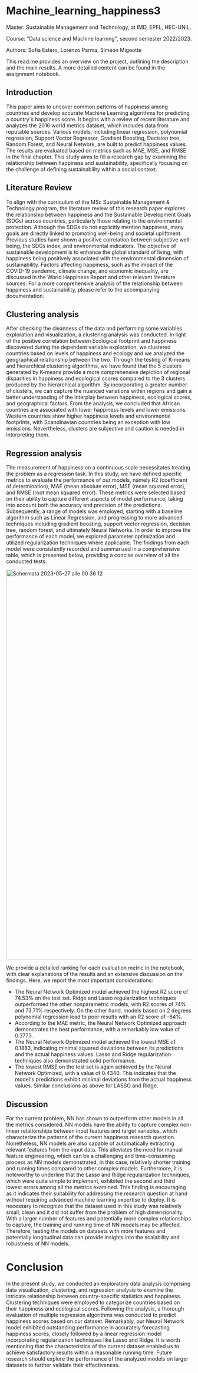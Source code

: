# Machine_learning_happiness3
Master: Sustainable Management and Technology, at IMD, EPFL, HEC-UNIL.

Course: "Data science and Machine learning", second semester 2022/2023.

Authors: Sofia Estero, Lorenzo Parma, Siméon Migeotte

This read.me provides an overview on the project, outlining the description and the main results. A more detailed content can be found in the assignment notebook. 

## Introduction
This paper aims to uncover common patterns of happiness among countries and develop accurate Machine Learning algorithms for predicting a country's happiness score. It begins with a review of recent literature and analyzes the 2016 world metrics dataset, which includes data from reputable sources. Various models, including linear regression, polynomial regression, Support Vector Regressor, Gradient Boosting, Decision tree, Random Forest, and Neural Network, are built to predict happiness values. The results are evaluated based on metrics such as MAE, MSE, and RMSE in the final chapter. This study aims to fill a research gap by examining the relationship between happiness and sustainability, specifically focusing on the challenge of defining sustainability within a social context.

## Literature Review
To align with the curriculum of the MSc Sustainable Management & Technology program, the literature review of this research paper explores the relationship between happiness and the Sustainable Development Goals (SDGs) across countries, particularly those relating to the environmental protection. Although the SDGs do not explicitly mention happiness, many goals are directly linked to promoting well-being and societal upliftment. Previous studies have shown a positive correlation between subjective well-being, the SDGs index, and environmental indicators. The objective of sustainable development is to enhance the global standard of living, with happiness being positively associated with the environmental dimension of sustainability. Factors affecting happiness, such as the impact of the COVID-19 pandemic, climate change, and economic inequality, are discussed in the World Happiness Report and other relevant literature sources. For a more comprehensive analysis of the relationship between happiness and sustainability, please refer to the accompanying documentation.

## Clustering analysis
After checking the cleanness of the data and performing some variables exploration and visualization, a clustering analysis was conducted. In light of the positive correlation between Ecological footprint and happiness discovered during the dependent variable exploration, we clustered countries based on levels of happiness and ecology and we analyzed the geographical relationship between the two. Through the testing of K-means and hierarchical clustering algorithms, we have found that the 5 clusters generated by K-means provide a more comprehensive depiction of regional disparities in happiness and ecological scores compared to the 3 clusters produced by the hierarchical algorithm. By incorporating a greater number of clusters, we can capture the nuanced variations within regions and gain a better understanding of the interplay between happiness, ecological scores, and geographical factors. From the analysis, we concluded that African countries are associated with lower happiness levels and lower emissions. Western countries show higher happiness levels and environmental footprints, with Scandinavian countries being an exception with low emissions. Nevertheless, clusters are subjective and caution is needed in interpreting them.

## Regression analysis
The measurement of happiness on a continuous scale necessitates treating the problem as a regression task. In this study, we have defined specific metrics to evaluate the performance of our models, namely R2 (coefficient of determination), MAE (mean absolute error), MSE (mean squared error), and RMSE (root mean squared error). These metrics were selected based on their ability to capture different aspects of model performance, taking into account both the accuracy and precision of the predictions.  Subsequently, a range of models was employed, starting with a baseline algorithm such as Linear Regression, and progressing to more advanced techniques including gradient boosting, support vector regression, decision tree, random forest, and ultimately Neural Networks. In order to improve the performance of each model, we explored parameter optimization and utilized regularization techniques where applicable. The findings from each model were consistently recorded and summarized in a comprehensive table, which is presented below, providing a concise overview of all the conducted tests.

<img width="1059" alt="Schermata 2023-05-27 alle 00 36 12" src="https://github.com/sofiaestero/Machine_learning_happiness3/assets/114024000/279ce36a-48b8-4e9f-b34f-a65084164789">

We provide a detailed ranking for each evaluation metric in the notebook, with clear explanations of the results and an extensive discussion on the findings. Here, we report the most important considerations:
- The Neural Network Optimized model achieved the highest R2 score of 74.53% on the test set. Ridge and Lasso regularization techniques outperformed the other nonparametric models, with R2 scores of 74% and 73.71% respectively. On the other hand, models based on 2 degrees polynomial regression lead to poor results with an R2 score of -84%. 
- According to the MAE metric, the Neural Network Optimized approach demonstrates the best performance, with a remarkably low value of 0.3773.
- The Neural Network Optimized model achieved the lowest MSE of 0.1883, indicating minimal squared deviations between its predictions and the actual happiness values. Lasso and Ridge regularization techniques also demonstrated solid performance.
- The lowest RMSE on the test set is again achieved by the Neural Network Optimized, with a value of 0.4340. This indicates that the model's predictions exhibit minimal deviations from the actual happiness values. Similar conclusions as above for LASSO and Ridge. 

## Discussion
For the current problem, NN has shown to outperform other models in all the metrics considered. NN models have the ability to capture complex non-linear relationships between input features and target variables, which characterize the patterns of the current happiness research question. Nonetheless, NN models are also capable of automatically extracting relevant features from the input data. This alleviates the need for manual feature engineering, which can be a challenging and time-consuming process as NN models demonstrated, in this case, relatively shorter training and running times compared to other complex models. Furthermore, it is noteworthy to underline that the Lasso and Ridge regularization techniques, which were quite simple to implement, exhibited the second and third lowest errors among all the metrics examined. This finding is encouraging as it indicates their suitability for addressing the research question at hand without requiring advanced machine learning expertise to deploy.
It is necessary to recognize that the dataset used in this study was relatively small, clean and it did not suffer from the problem of high dimensionality. With a larger number of features and potentially more complex relationships to capture, the training and running time of NN models may be affected. Therefore, testing the models on datasets with more features and potentially longitudinal data can provide insights into the scalability and robustness of NN models.


# Conclusion
In the present study, we conducted an exploratory data analysis comprising data visualization, clustering, and regression analysis to examine the intricate relationship between country-specific statistics and happiness. Clustering techniques were employed to categorize countries based on their happiness and ecological scores. 
Following the analysis, a thorough evaluation of multiple regression algorithms was conducted to predict happiness scores based on our dataset. Remarkably, our Neural Network model exhibited outstanding performance in accurately forecasting happiness scores, closely followed by a linear regression model incorporating regularization techniques like Lasso and Ridge. It is worth mentioning that the characteristics of the current dataset enabled us to achieve satisfactory results within a reasonable running time. Future research should explore the performance of the analyzed models on larger datasets to further validate their effectiveness.





